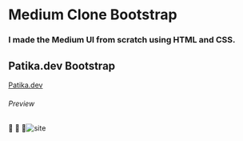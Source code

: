 # Medium Clone Bootstrap
### I made the Medium UI from scratch using HTML and CSS.

## Patika.dev Bootstrap 

[Patika.dev](https://app.patika.dev/paths)

###### Preview
:eyes: :eyes: :eyes:![site](medium.gif)



